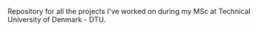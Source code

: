 Repository for all the projects I've worked on during my MSc at Technical University of Denmark - DTU.
